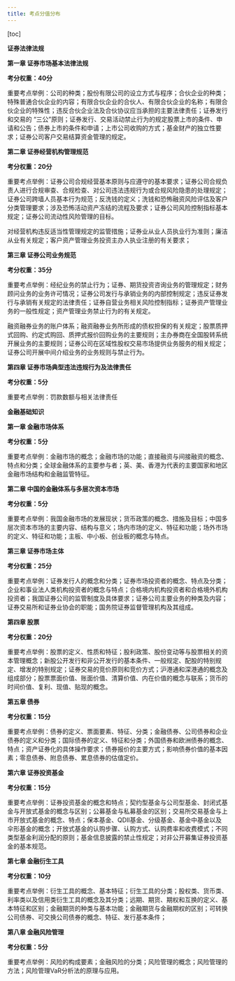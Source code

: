 ```yaml
---
title: 考点分值分布
---
```


[toc]

**证券法律法规**

**第一章 证券市场基本法律法规**

**考分权重：40分**

重要考点举例：公司的种类；股份有限公司的设立方式与程序；合伙企业的种类；特殊普通合伙企业的内容；有限合伙企业的合伙人、有限合伙企业的名称；有限合伙企业的特殊性；违反合伙企业法及合伙协议应当承担的主要法律责任；证券发行和交易的 “三公”原则；证券发行、交易活动禁止行为的规定股票上市的条件、申请和公告；债券上市的条件和申请；上市公司收购的方式；基金财产的独立性要求；证券公司客户交易结算资金管理的规定。

**第二章 证券经营机构管理规范**

**考分权重：20分**

重要考点举例：证券公司合规经营基本原则与应遵守的基本要求；证券公司合规负责人进行合规审查、合规检查、对公司违法违规行为或合规风险隐患的处理规定；证券公司跨墙人员基本行为规范；反洗钱的定义；洗钱和恐怖融资风险评估及客户分类管理要求；涉及恐怖活动资产冻结的流程及要求；证券公司风险控制指标基本规定；证券公司流动性风险管理的目标。

对经营机构违反适当性管理规定的监管措施；证券业从业人员执业行为准则；廉洁从业有关规定；客户资产管理业务投资主办人执业注册的有关要求；

**第三章 证券公司业务规范**

**考分权重：35分**

重要考点举例：经纪业务的禁止行为；证券、期货投资咨询业务的管理规定；财务顾问业务的业务许可情况；证券公司发行与承销业务的内部控制规定；违反证券发行与承销有关规定的法律责任；证券自营业务相关风险控制指标；证券资产管理业务的一般性规定；资产管理业务禁止行为的有关规定。

融资融券业务的账户体系；融资融券业务所形成的债权担保的有关规定；股票质押式回购、约定式购回、质押式报价回购业务的主要规则；主办券商在全国股转系统开展业务的主要规则；证券公司在区域性股权交易市场提供业务服务的相关规定；证券公司开展中间介绍业务的业务规则与禁止行为。

**第四章 证券市场典型违法违规行为及法律责任**

**考分权重：5分**

重要考点举例：罚款数额与相关法律责任

**金融基础知识**

**第一章 金融市场体系**

**考分权重：5分**

重要考点举例：金融市场的概念；金融市场的功能；直接融资与间接融资的概念、特点和分类；全球金融体系的主要参与者；英、美、香港为代表的主要国家和地区金融市场结构和金融监管特征。

**第二章 中国的金融体系与多层次资本市场**

**考分权重：5分**

重要考点举例：我国金融市场的发展现状；货币政策的概念、措施及目标；中国多层次资本市场的主要内容、结构与意义；场内市场的定义、特征和功能；场外市场的定义、特征和功能；主板、中小板、创业板的概念与特点。

**第三章 证券市场主体**

**考分权重：25分**

重要考点举例：证券发行人的概念和分类；证券市场投资者的概念、特点及分类；企业和事业法人类机构投资者的概念与特点；合格境内机构投资者和合格境外机构投资者；我国证券公司的监管制度及具体要求；证券公司主要业务的种类及内容；证券交易所和证券业协会的职能；国务院证券监督管理机构及其组成。

**第四章 股票**

**考分权重：20分**

重要考点举例：股票的定义、性质和特征；股利政策、股份变动等与股票相关的资本管理概念；新股公开发行和非公开发行的基本条件、一般规定、配股的特别规定、增发的特别规定；证券交易的竞价原则和竞价方式；沪港通和深港通的概念及组成部分；股票票面价值、账面价值、清算价值、内在价值的概念与联系；货币的时间价值、复利、现值、贴现的概念。

**第五章 债券**

**考分权重：15分**

重要考点举例：债券的定义、票面要素、特征、分类；金融债券、公司债券和企业债券的定义和分类；国际债券的定义、特征和分类；外国债券和欧洲债券的概念、特点；资产证券化的具体操作要求；债券报价的主要方式；影响债券价值的基本因素；零息债券、附息债券、累息债券的估值定价。

**第六章 证券投资基金**

**考分权重：15分**

重要考点举例：证券投资基金的概念和特点；契约型基金与公司型基金、封闭式基金与开放式基金的概念与区别；公募基金与私募基金的区别；交易所交易基金与上市开放式基金的概念、特点；保本基金、QDII基金、分级基金、基金中基金以及伞形基金的概念；开放式基金的认购步骤、认购方式、认购费率和收费模式；不同类型基金利润分配的原则；基金信息披露的禁止性规定；对非公开募集证券投资基金的基本规范。

**第七章 金融衍生工具**

**考分权重：10分**

重要考点举例：衍生工具的概念、基本特征；衍生工具的分类；股权类、货币类、利率类以及信用类衍生工具的概念及其分类；远期、期货、期权和互换的定义、基本特征和区别；金融期货的种类与基本功能；金融期货与金融期权的区别；可转换公司债券、可交换公司债券的概念、特征、发行基本条件；

**第八章 金融风险管理**

**考分权重：5分**

重要考点举例：风险的构成要素；金融风险的分类；风险管理的概念；风险管理的方法；风险管理VaR分析法的原理与应用。